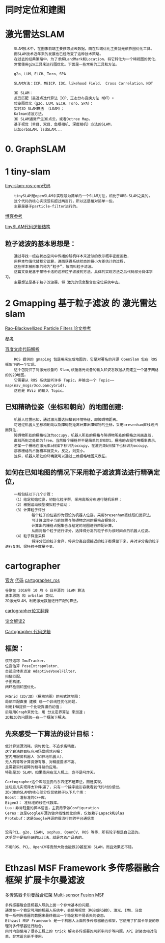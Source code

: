 # 同时定位和建图
# 激光雷达SLAM
        SLAM技术中，在图像前端主要获取点云数据，而在后端优化主要就是依靠图优化工具。
        而SLAM技术近年来的发展也已经改变了这种技术策略。
        在过去的经典策略中，为了求解LandMark和Location，将它转化为一个稀疏图的优化，
        常常使用g2o工具来进行图优化。下面是一些常用的工具和方法。

        g2o、LUM、ELCH、Toro、SPA

        SLAM方法：ICP、MBICP、IDC、likehood Field、 Cross Correlation、NDT

        3D SLAM：
        点云匹配（最近点迭代算法 ICP、正态分布变换方法 NDT）+
        位姿图优化（g2o、LUM、ELCH、Toro、SPA）；
        实时3D SLAM算法 （LOAM）；
        Kalman滤波方法。
        3D SLAM通常产生3D点云，或者Octree Map。
        基于视觉（单目、双目、鱼眼相机、深度相机）方法的SLAM，
        比如orbSLAM，lsdSLAM...
# 0. GraphSLAM


# 1  tiny-slam
[tiny-slam-ros-cpp代码](https://github.com/Ewenwan/tiny-slam-ros-cpp)

        tinySLAM是openSLAM中实现最为简单的一个SLAM方法，相比于ORB-SLAM之类的，
        这个代码的核心实现没有超过两百行，所以还是相对简单一些。
        主要是基于particle-filter进行的。
        
[博客参考](https://blog.csdn.net/lilynothing/article/details/62043583)

[tinySLAM代码逻辑结构](https://blog.csdn.net/lilynothing/article/details/62881142)  



   
## 粒子滤波的基本思想是：
        通过寻找一组在状态空间中传播的随机样本来近似的表示概率密度函数，
        用样本均值代替积分运算，进而获得系统状态的最小方差估计的过程，
        这些样本被形象的称为“粒子”，故而叫粒子滤波。
        这篇文章是基于蒙特卡洛的这种粒子滤波的方法。具体的实现方法之后代码部分具体学习。 
        主要想法是基于粒子滤波器，将 激光的信息整合到定位系统中去。
        
        

# 2 Gmapping 基于粒子滤波 的 激光雷达slam
[Rao-Blackwellized Particle Filters 论文参考](https://people.eecs.berkeley.edu/~pabbeel/cs287-fa12/optreadings/GrisettiStachnissBurgard_gMapping_T-RO2006.pdf)

[参考](https://blog.csdn.net/roadseek_zw/article/details/53316177)

[百度文库代码解析](https://wenku.baidu.com/view/3a67461550e2524de4187e4d.html)

        ROS 提供的 gmaping 包是用来生成地图的，它是对著名的开源 OpenSlam 包在 ROS 框架下的一个实现。
        这个包提供了对激光设备的 Slam,根据激光设备的输入和姿态数据从而建立一个基于网格的的2D地图。
        它需要从 ROS 系统监听许多 Topic，并输出一个 Topic——map(nav_msgs/OccupancyGrid)，
        这也是 RViz 的输入 Topic。

## 已知精确位姿（坐标和朝向）的地图创建:
        机器人位置已知，通过激光雷达扫描到环境特征，即障碍物距离。
        可通过机器人坐标和朝向以及障碍物距离计算出障碍物的坐标，采用bresenham直线段扫面算法，
        障碍物所处的栅格标注为occupy，机器人所处的栅格与障碍物所处的栅格之间画直线，
        直线所到之处都为free。当然每个栅格并不是简单的非0即1，栅格的占据可用概率表示，
        若某一个栅格在激光束a扫描下标识为occupy，在激光束b扫描下也标识为occupy，
        那该栅格的占据概率就变大，反之，则变小。
        这样，机器人所处的环境就可以通过二维栅格地图来表征。

## 如何在已知地图的情况下采用粒子滤波算法进行精确定位，
        一般包括以下几个步骤：
        （1）给定初始位姿，初始化粒子群，采用高斯分布进行随机采样；
        （2）根据运动模型模拟粒子运动；
        （3）计算粒子评分
                每个粒子的位姿即为假设的机器人位姿，采用bresenham直线段扫面算法，
                可计算出粒子当前位置与障碍物之间的栅格占据集合，
                计算出的栅格占据集合与给定的地图进行匹配计算，
                从而对每个粒子进行评分，选择得分高的粒子作为该时间点的机器人位姿。
        （4）粒子群重采样
                将评分低的粒子舍弃，将评分高且很接近的粒子都保留下来，并对评分高的粒子进行复制，保持粒子数量不变。




# cartographer
[官方](https://google-cartographer-ros.readthedocs.io/en/latest/tuning.html)
[代码](https://github.com/hitcm/cartographer)
[cartographer_ros](https://github.com/Ewenwan/cartographer_ros)

    谷歌在 2016年 10 月 6 日开源的 SLAM 算法
    基本思路 和 orbslam 类似。
    2D激光SLAM，利用激光数据进行匹配的算法。
    
[cartographer论文翻译](https://blog.csdn.net/lilynothing/article/details/60875825)

[论文解读2](https://note.youdao.com/share/?id=d8d15963d4577236399aa52c2cd968a7&type=note#/)

[Cartographer 代码逻辑](https://blog.csdn.net/lilynothing/article/details/62036559)

## 框架：
    惯导追踪 ImuTracker、
    位姿估算 PoseExtrapolator、
    自适应体素滤波 AdaptiveVoxelFilter、
    扫描匹配、
    子图构建、
    闭环检测和图优化。

    用Grid（2D/3D）（栅格地图）的形式建地图；
    局部匹配直接 建模 成一个非线性优化问题，
    利用IMU提供一个比较靠谱的初值；
    后端用Graph来优化，用 分支定界算法 来加速；
    2D和3D的问题统一在一个框架下解决。

## 先来感受一下算法的设计目标：
    低计算资源消耗，实时优化，不追求高精度。
    这个算法的目标应用场景昭然若揭：
    室内用服务机器人（如扫地机器人）、
    无人机等等计算资源有限、对精度要求不高、
    且需要实时避障的和寻路的应用。
    特别是3D SLAM，如果能用在无人机上，岂不是叼炸天。

    Cartographer这个库最重要的东西还不是算法，而是实现。
    这玩意儿实现得太TM牛逼了，只有一个操字能形容我看到代码时的感觉。
    2D/3D的SLAM的核心部分仅仅依赖于以下几个库：
    Boost：准标准的C++库。
    Eigen3： 准标准的线性代数库。
    Lua：非常轻量的脚本语言，主要用来做Configuration
    Ceres：这是Google开源的做非线性优化的库，仅依赖于Lapack和Blas
    Protobuf：这是Google开源的很流行的跨平台通信库


    没有PCL，g2o, iSAM, sophus, OpenCV, ROS 等等，所有轮子都是自己造的。
    这明显不是搞科研的玩儿法，就是奔着产品去的。

    不用ROS、PCL、OpenCV等庞然大物也能做2D甚至3D SLAM，而且效果还不错。
    
# Ethzasl MSF Framework 多传感器融合框架 扩展卡尔曼滤波
[多传感器卡尔曼融合框架 Multi-sensor Fusion MSF](http://wiki.ros.org/ethzasl_sensor_fusion/Tutorials/Introductory%20Tutorial%20for%20Multi-Sensor%20Fusion%20Framework)

    多传感器融合是机器人导航上面一个非常基本的问题，
    通常在一个稳定可用的机器人系统中，会使用视觉（RGB或RGBD）、激光、IMU、马盘
    等一系列传感器的数据来最终输出一个稳定和不易丢失的姿态。
    Ethzasl MSF Framework 是一个机器人上面的多传感器融合框架，它使用了扩展卡尔曼的原理对多传感器进行融合。
    同时内部使用了很多工程上的 trick 解决多传感器的刷新率同步等问题，API 封装也相对简单，非常适合新手使用。
